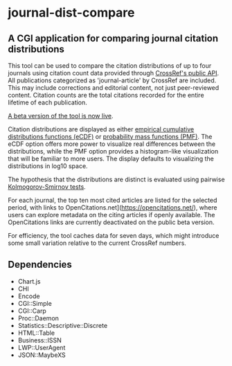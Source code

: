 # journal-dist-compare
## A CGI application for comparing journal citation distributions
This tool can be used to compare the citation distributions of up to four journals using citation count data provided through [CrossRef's public API](https://github.com/CrossRef/rest-api-doc). All publications categorized as 'journal-article' by CrossRef are included. This may include corrections and editorial content, not just peer-reviewed content. Citation counts are the total citations recorded for the entire lifetime of each publication.

[A beta version of the tool is now live](https://alhufton.com/cgi-bin/journal-dist-compare.cgi).

Citation distributions are displayed as either [empirical cumulative distributions functions (eCDF)](https://en.wikipedia.org/wiki/Empirical_distribution_function) or [probability mass functions (PMF)](https://en.wikipedia.org/wiki/Probability_mass_function). The eCDF option offers more power to visualize real differences between the distributions, while the PMF option provides a histogram-like visualization that will be familiar to more users. The display defaults to visualizing the distributions in log10 space.  

The hypothesis that the distributions are distinct is evaluated using pairwise [Kolmogorov-Smirnov tests](https://en.wikipedia.org/wiki/Kolmogorov-Smirnov_test).

For each journal, the top ten most cited articles are listed for the selected period, with links to OpenCitations.net](https://opencitations.net/), where users can explore metadata on the citing articles if openly available. The OpenCitations links are currently deactivated on the public beta version.

For efficiency, the tool caches data for seven days, which might introduce some small variation relative to the current CrossRef numbers.

## Dependencies
- Chart.js
- CHI
- Encode
- CGI::Simple
- CGI::Carp
- Proc::Daemon
- Statistics::Descriptive::Discrete
- HTML::Table
- Business::ISSN
- LWP::UserAgent
- JSON::MaybeXS


